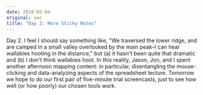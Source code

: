 ```yaml
---
date: 2010-05-04
original: swc
title: "Day 2: More Sticky Notes"
---
```

<p>Day 2. I feel I should say something like, "We traversed the lower ridge, and are camped in a small valley overlooked by the main peak–I can hear wallabies hooting in the distance," but (a) it hasn't been quite that dramatic and (b) I don't think wallabies hoot. In <em>this</em> reality, Jason, Jon, and I spent another afternoon mapping content: in particular, disentangling the mouse-clicking and data-analyzing aspects of the spreadsheet lecture. Tomorrow we hope to do our first pair of five-minute trial screencasts, just to see how well (or how poorly) our chosen tools work.</p>
